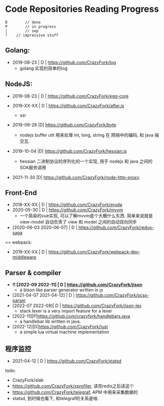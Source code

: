 # Code Repositories Reading Progress

```notation
D        // done
P        // in progress
|        // sep
!	 // impressive stuff
```

## Golang: 
* 2019-08-23 | D | https://github.com/CrazyFork/log
  * golang 实现的简单的log

## NodeJS: 
* 2019-08-23 | D | https://github.com/CrazyFork/egg-core
* 2019-XX-XX | D | https://github.com/CrazyFork/after.js
  * ssr 
* 2019-09-28 |D| https://github.com/CrazyFork/byte
  * nodejs buffer util 用来处理 int, long, string 在 网络中的编码, 和 java 端交互.

* 2019-10-04 |D| https://github.com/CrazyFork/hessian.js
  * hessian 二进制协议的序列化的一个实现, 用于 nodejs 和 java 之间的SOA服务调用
* 2021-11-30 |D| https://github.com/CrazyFork/node-http-proxy



## Front-End
* 2018-XX-XX | D | https://github.com/CrazyFork/eruda
* 2020-05-30 | D | https://github.com/CrazyFork/mvvm
  * 一个简易的vue实现, 可以了解mvvm是个大概什么东西. 简单来说就是 view-model 自动负责了 view 和 model 之间的自动双向同步
* [2020-06-03 2020-06-07] | D | https://github.com/CrazyFork/redux-saga

== webpack:
* 2019-XX-XX | D | https://github.com/CrazyFork/webpack-dev-middleware



## Parser & compiler
* __!! [2022-09 2022-11] | D |  https://github.com/CrazyFork/jison__
  * a bison like parser generator written in js
* [2021-04-07 2021-04-12] | D | https://github.com/CrazyFork/scss-parser
* [2022-07 2022-09]| D | https://github.com/CrazyFork/jison-lex
    * stack lexer is a very import feature for a lexer
* [2022-11]|P|https://github.com/crazyfork/handlebars.java
    * a handlebar lib written in java.
* [2022-12]|D|https://github.com/CrazyFork/lust
    * a simple lua virtual machine implementation

## 程序监控
* 2021-04-12 | D | https://github.com/CrazyFork/statsd


todo:
* CrazyFork/slab
* https://github.com/CrazyFork/xprofiler, 读完redis之后读这个
* https://github.com/CrazyFork/telegraf, APM 中用来采集数据的
* statsd, 到时候也看下, 和telegraf的关系是啥.
